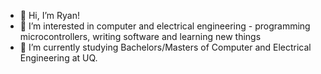 - 👋 Hi, I’m Ryan!
- 👀 I’m interested in computer and electrical engineering - programming microcontrollers, writing software and learning new things
- 🌱 I’m currently studying Bachelors/Masters of Computer and Electrical Engineering at UQ.


<!---
crank17/crank17 is a ✨ special ✨ repository because its `README.md` (this file) appears on your GitHub profile.
You can click the Preview link to take a look at your changes.
--->
